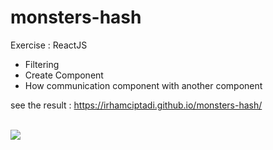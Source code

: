 # monsters-hash
Exercise : ReactJS 
- Filtering
- Create Component
- How communication component with another component

see the result : https://irhamciptadi.github.io/monsters-hash/

<br>
<img src="https://github.com/irhamciptadi/monsters-hash/blob/gh-pages/monster-hash.png"/>
